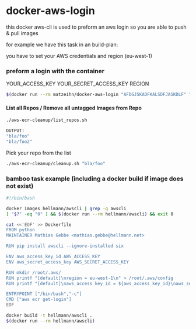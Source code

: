 # docker-aws-login

this docker aws-cli is used to preform an aws login so you are able to push & pull images

for example we have this task in an build-plan:

you have to set your AWS credentials and region (eu-west-1)

### preform a login with the container

YOUR_ACCESS_KEY YOUR_SECRET_ACCESS_KEY REGION

```bash
$(docker run --rm matzeihn/docker-aws-login "AFDGJSKADFKALSDFJASKDLF" "45345/fdfaADSFIJLKSDFASD" "eu-west-1")
```
#### List all Repos / Remove all untagged Images from Repo

```bash
./aws-ecr-cleanup/list_repos.sh

OUTPUT:
"bla/foo"
"bla/foo2"
```
Pick your repo from the list
```bash
./aws-ecr-cleanup/cleanup.sh "bla/foo"
```
### bamboo task example (including a docker build if image does not exist)

```bash
#!/bin/bash

docker images hellmann/awscli | grep -q awscli
[ "$?" -eq "0" ] && $(docker run --rm hellmann/awscli) && exit 0

cat <<'EOF' >> Dockerfile
FROM python
MAINTAINER Mathias Gebbe <mathias.gebbe@hellmann.net>

RUN pip install awscli --ignore-installed six

ENV aws_access_key_id AWS_ACCESS_KEY
ENV aws_secret_access_key AWS_SECRET_ACCESS_KEY 

RUN mkdir /root/.aws/
RUN printf "[default]\nregion = eu-west-1\n" > /root/.aws/config
RUN printf "[default]\naws_access_key_id = ${aws_access_key_id}\naws_secret_access_key = ${aws_secret_access_key}\n" > /root/.aws/credentials

ENTRYPOINT ["/bin/bash","-c"]
CMD ["aws ecr get-login"]
EOF

docker build -t hellmann/awscli .
$(docker run --rm hellmann/awscli)
```
